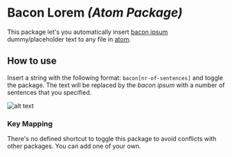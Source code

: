 # Bacon Lorem *(Atom Package)*

This package let's you automatically insert [bacon ipsum](http://baconipsum.com/json-api/) dummy/placeholder text to any file in [atom](https://atom.io/).


## How to use
Insert a string with the following format: `bacon[nr-of-sentences]` and toggle the package. The text will be
replaced by the *bacon ipsum* with a number of sentences that you specified.

![alt text](http://imageshack.com/a/img923/8643/l6PNAG.gif "atom bacon package")

### Key Mapping
There's no defined shortcut to toggle this package to avoid conflicts with other packages.
You can add one of your own.
